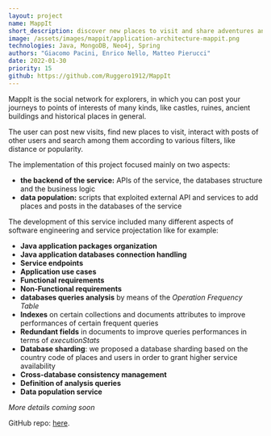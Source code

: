 ```yaml
---
layout: project
name: MappIt
short_description: discover new places to visit and share adventures and experiences, helping creators to promote their contents on the community.
image: /assets/images/mappit/application-architecture-mappit.png
technologies: Java, MongoDB, Neo4j, Spring
authors: "Giacomo Pacini, Enrico Nello, Matteo Pierucci"
date: 2022-01-30
priority: 15
github: https://github.com/Ruggero1912/MappIt
---
```


MappIt is the social network for explorers, in which you can post your journeys to points of interests of many kinds, like castles, ruines, ancient buildings and historical places in general.

The user can post new visits, find new places to visit, interact with posts of other users and search among them according to various filters, like distance or popularity.

The implementation of this project focused mainly on two aspects:
- **the backend of the service:** APIs of the service, the databases structure and the business logic
- **data population:** scripts that exploited external API and services to add places and posts in the databases of the service


The development of this service included many different aspects of software engineering and service projectation like for example:
- **Java application packages organization**
- **Java application databases connection handling**
- **Service endpoints**
- **Application use cases**
- **Functional requirements**
- **Non-Functional requirements**
- **databases queries analysis** by means of the *Operation Frequency Table*
- **Indexes** on certain collections and documents attributes to improve performances of certain frequent queries
- **Redundant fields** in documents to improve queries performances in terms of *executionStats*
- **Database sharding**: we proposed a database sharding based on the country code of places and users in order to grant higher service availability
- **Cross-database consistency management**
- **Definition of analysis queries**
- **Data population service**



*More details coming soon*

GitHub repo: <a href="{{ page.github }}" target="_blank">here</a>.